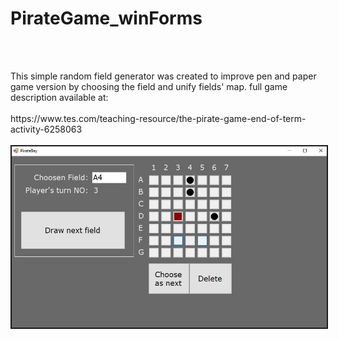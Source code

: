# PirateGame_winForms
<br><br>
<article>
	This simple random field generator was created to improve pen and paper game version by choosing the field and unify fields' map.
	full game description available at:	
</article>
<br>
https://www.tes.com/teaching-resource/the-pirate-game-end-of-term-activity-6258063
<br><br>
<div><img src="PirateGame_example.jpg" border="2"></div>
